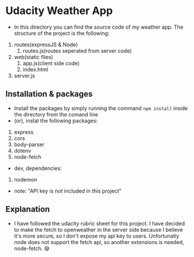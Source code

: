 # Udacity Weather App

- In this directory you can find the source code of my weather app. The structure of the project is the following:

1. routes(expressJS & Node)
   1. routes.js(routes seperated from server code)
1. web(static files)
   1. app.js(client side code)
   1. index.html
1. server.js

## Installation & packages

- Install the packages by simply running the command `npm install` inside the directory from the comand line
- (or), instal the following packages:

1. express
1. cors
1. body-parser
1. dotenv
1. node-fetch

- dev, dependencies:

1. nodemon

- note: "API key is not included in this project"

## Explanation

- I have followed the udacity rubric sheet for this project. I have decided to make the fetch to openweather in the server side because I believe it's more secure, so I don't expose my api key to users. Unfortunatly node does not support the fetch api, so another extensions is needed, node-fetch. :sweat_smile:
